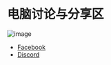 
# 电脑讨论与分享区

![image](https://github.com/computerdiscuss/ComputerDicuss.io/blob/main/docs/11080499_954719721225450_7938736100747568296_o%20(1).jpg)


- [Facebook](https://www.facebook.com/groups/computerdiscuss)
- [Discord](https://discord.gg/eFFx5zDm8R)

